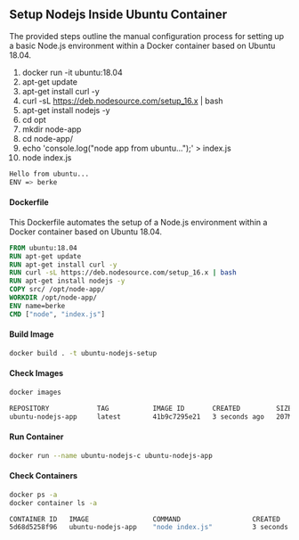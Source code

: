 ## Setup Nodejs Inside Ubuntu Container

The provided steps outline the manual configuration process for setting up a basic Node.js environment within a Docker container based on Ubuntu 18.04.

1. docker run -it ubuntu:18.04
2. apt-get update
3. apt-get install curl -y
4. curl -sL https://deb.nodesource.com/setup_16.x | bash
5. apt-get install nodejs -y
6. cd opt
7. mkdir node-app
8. cd node-app/
9. echo 'console.log("node app from ubuntu...");' > index.js
10. node index.js

```bash
Hello from ubuntu...
ENV => berke
```

#### Dockerfile

This Dockerfile automates the setup of a Node.js environment within a Docker container based on Ubuntu 18.04.

```dockerfile
FROM ubuntu:18.04
RUN apt-get update
RUN apt-get install curl -y
RUN curl -sL https://deb.nodesource.com/setup_16.x | bash
RUN apt-get install nodejs -y
COPY src/ /opt/node-app/
WORKDIR /opt/node-app/
ENV name=berke
CMD ["node", "index.js"]
```

#### Build Image

```bash
docker build . -t ubuntu-nodejs-setup
```

#### Check Images

```bash
docker images
```

```bash
REPOSITORY            TAG           IMAGE ID       CREATED         SIZE
ubuntu-nodejs-app     latest        41b9c7295e21   3 seconds ago   207MB
```

#### Run Container

```bash
docker run --name ubuntu-nodejs-c ubuntu-nodejs-app
```

#### Check Containers

```bash
docker ps -a
docker container ls -a
```

```bash
CONTAINER ID   IMAGE                COMMAND                  CREATED         STATUS                      PORTS     NAMES
5d68d5258f96   ubuntu-nodejs-app    "node index.js"          3 seconds ago   Exited (0) 2 seconds ago              ubuntu-nodejs-c
```
